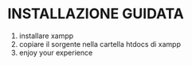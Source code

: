 # INSTALLAZIONE GUIDATA

1. installare xampp
2. copiare il sorgente nella cartella htdocs di xampp
3. enjoy your experience
